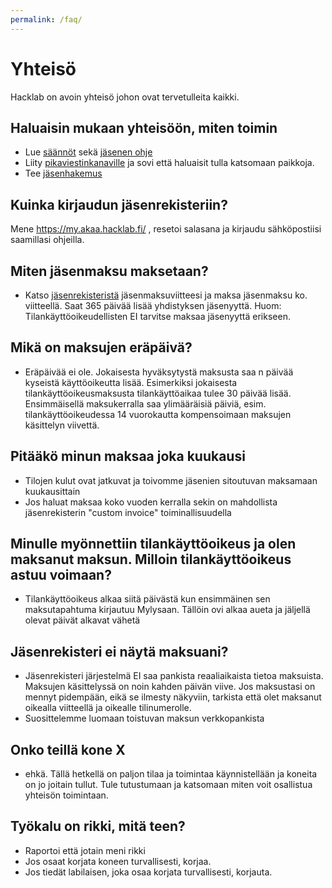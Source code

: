```yaml
---
permalink: /faq/
---
```


# Yhteisö

Hacklab on avoin yhteisö johon ovat tervetulleita kaikki.

## Haluaisin mukaan yhteisöön, miten toimin

* Lue [säännöt](/saannot/) sekä [jäsenen ohje](/ohjeet)
* Liity [pikaviestinkanaville](/yhteystiedot/) ja sovi että haluaisit tulla katsomaan paikkoja.
* Tee [jäsenhakemus](https://my.akaa.hacklab.fi)

## Kuinka kirjaudun jäsenrekisteriin?

Mene https://my.akaa.hacklab.fi/ , resetoi salasana ja kirjaudu sähköpostiisi saamillasi ohjeilla.

## Miten jäsenmaksu maksetaan?

* Katso [jäsenrekisteristä](https://my.akaa.hacklab.fi) jäsenmaksuviitteesi ja maksa jäsenmaksu ko. viitteellä. Saat 365 päivää lisää yhdistyksen jäsenyyttä. Huom: Tilankäyttöoikeudellisten EI tarvitse maksaa jäsenyyttä erikseen.

## Mikä on maksujen eräpäivä?

* Eräpäivää ei ole. Jokaisesta hyväksytystä maksusta saa n päivää kyseistä käyttöoikeutta lisää. Esimerkiksi jokaisesta tilankäyttöoikeusmaksusta tilankäyttöaikaa tulee 30 päivää lisää. Ensimmäisellä maksukerralla saa ylimääräisiä päiviä, esim. tilankäyttöoikeudessa 14 vuorokautta kompensoimaan maksujen käsittelyn viivettä.

## Pitääkö minun maksaa joka kuukausi

* Tilojen kulut ovat jatkuvat ja toivomme jäsenien sitoutuvan maksamaan kuukausittain
* Jos haluat maksaa koko vuoden kerralla sekin on mahdollista jäsenrekisterin "custom invoice" toiminallisuudella

## Minulle myönnettiin tilankäyttöoikeus ja olen maksanut maksun. Milloin tilankäyttöoikeus astuu voimaan?

* Tilankäyttöoikeus alkaa siitä päivästä kun ensimmäinen sen maksutapahtuma kirjautuu Mylysaan. Tällöin ovi alkaa aueta ja jäljellä olevat päivät alkavat vähetä

## Jäsenrekisteri ei näytä maksuani?

* Jäsenrekisteri järjestelmä EI saa pankista reaaliaikaista tietoa maksuista. Maksujen käsittelyssä on noin kahden päivän viive. Jos maksustasi on mennyt pidempään, eikä se ilmesty näkyviin, tarkista että olet maksanut oikealla viitteellä ja oikealle tilinumerolle.
* Suosittelemme luomaan toistuvan maksun verkkopankista

## Onko teillä kone X

* ehkä. Tällä hetkellä on paljon tilaa ja toimintaa käynnistellään ja koneita on jo joitain tullut. Tule tutustumaan ja katsomaan miten voit osallistua yhteisön toimintaan.

## Työkalu on rikki, mitä teen?

* Raportoi että jotain meni rikki
* Jos osaat korjata koneen turvallisesti, korjaa.
* Jos tiedät labilaisen, joka osaa korjata turvallisesti, korjauta.